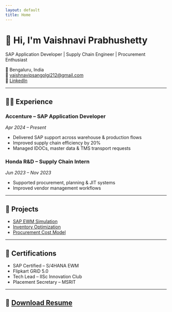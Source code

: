 ```yaml
---
layout: default
title: Home
---
```


# 👋 Hi, I'm Vaishnavi Prabhushetty

SAP Application Developer | Supply Chain Engineer | Procurement Enthusiast

📍 Bengaluru, India  
📧 vaishnavipsangolgi212@gmail.com  
🔗 [LinkedIn](https://linkedin.com/in/vaishnaviprabhushetty)

---

## 👩‍💼 Experience

### Accenture – SAP Application Developer  
_Apr 2024 – Present_  
- Delivered SAP support across warehouse & production flows  
- Improved supply chain efficiency by 20%  
- Managed IDOCs, master data & TMS transport requests  

### Honda R&D – Supply Chain Intern  
_Jun 2023 – Nov 2023_  
- Supported procurement, planning & JIT systems  
- Improved vendor management workflows

---

## 📁 Projects

- [SAP EWM Simulation](projects/sap-ewm.md)
- [Inventory Optimization](projects/inventory.md)
- [Procurement Cost Model](projects/procurement.md)

---

## 📜 Certifications

- SAP Certified – S/4HANA EWM  
- Flipkart GRiD 5.0  
- Tech Lead – IISc Innovation Club  
- Placement Secretary – MSRIT

---

## 📄 [Download Resume](Vaishnavi_Resume.pdf)
